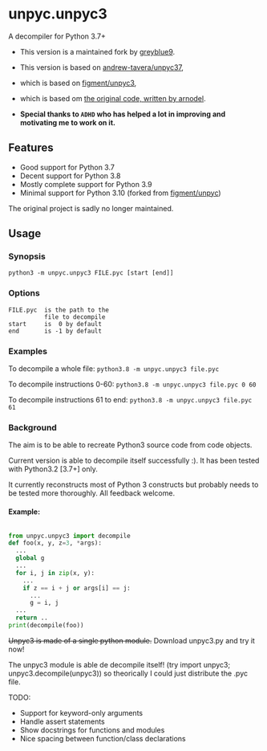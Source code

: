 unpyc.unpyc3
============

A decompiler for Python 3.7+

- This version is a maintained fork by [greyblue9](greyblue9@gmail.com).

- This version is based on [andrew-tavera/unpyc37](https://github.com/andrew-tavera/unpyc37),
- which is based on [figment/unpyc3](https://github.com/figment/unpyc3),
- which is based om [the original code, written by  arnodel](https://code.google.com/archive/p/unpyc3/).
- **Special thanks to `ADHD` who has helped a lot in improving and motivating me to work on it.**

## Features
- Good support for Python 3.7
- Decent support for Python 3.8
- Mostly complete support for Python 3.9
- Minimal support for Python 3.10 (forked from [figment/unpyc](https://github.com/figment/unpyc3))

The original project is sadly no longer maintained.

## Usage
### Synopsis
`python3 -m unpyc.unpyc3 FILE.pyc [start [end]]`
### Options
    FILE.pyc  is the path to the
              file to decompile
    start     is  0 by default
    end       is -1 by default

### Examples
To decompile a whole file:
`python3.8 -m unpyc.unpyc3 file.pyc`

To decompile instructions 0-60:
`python3.8 -m unpyc.unpyc3 file.pyc 0 60`

To decompile instructions 61 to end:
`python3.8 -m unpyc.unpyc3 file.pyc 61`

### Background
The aim is to be able to recreate Python3 source code 
from code objects.

Current version is able to decompile itself 
successfully :). It has been tested with Python3.2 [3.7+]
only.

It currently reconstructs most of Python 3 constructs 
but probably needs to be tested more thoroughly. 
All feedback welcome.

#### Example:
```py

from unpyc.unpyc3 import decompile
def foo(x, y, z=3, *args):
  ...
  global g
  ...
  for i, j in zip(x, y):
    ...
    if z == i + j or args[i] == j:
      ...
      g = i, j
  ...
  return ..
print(decompile(foo))
```

~~Unpyc3 is made of a single python module.~~
Download unpyc3.py and try it now!

The unpyc3 module is able de decompile itself!
(try import unpyc3; unpyc3.decompile(unpyc3)) 
so theorically I could just distribute the .pyc file.

TODO:
* Support for keyword-only arguments
* Handle assert statements
* Show docstrings for functions and modules
* Nice spacing between function/class declarations
